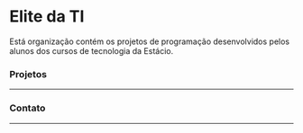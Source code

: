 # Elite da TI
Está organização contém os projetos de programação desenvolvidos pelos alunos dos cursos de tecnologia da Estácio.

### Projetos
---

### Contato
---
